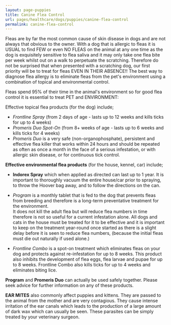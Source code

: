 ```yaml
---
layout: page-puppies
title: Canine Flea Control
url: pages/healthcare/dogs/puppies/canine-flea-control
permalink: canine-flea-control 
---
```


Fleas are by far the most common cause of skin disease in dogs and are not always that obvious to the owner. With a dog that is allergic to fleas it is USUAL to find FEW or even NO FLEAS on the animal at any one time as the dog is exquisitely sensitive to flea saliva and it may only take one flea bite per week whilst out on a walk to perpetuate the scratching. Therefore do not be surprised that when presented with a scratching dog, our first priority will be to treat for fleas EVEN IN THEIR ABSENCE!! The best way to diagnose flea allergy is to eliminate fleas from the pet's environment using a combination of topical and environmental control.  


Fleas spend 95% of their time in the animal's environment so for good flea control it is essential to treat PET and ENVIRONMENT:  


Effective topical flea products (for the dog) include;

- _Frontline Spray_ (from 2 days of age - lasts up to 12 weeks and kills ticks for up to 4 weeks)
- _Promeris Duo Spot-On_ (from 8+ weeks of age - lasts up to 6 weeks and kills ticks for 4 weeks)
- _Promeris Duo_ is a very safe (non-organophosphate), persistent and effective flea killer that works within 24 hours and should be repeated as often as once a month in the face of a serious infestation, or with allergic skin disease, or for continuous tick control.


__Effective environmental flea products__ (for the house, kennel, car) include;

- __Indorex Spray__ which when applied as directed can last up to 1 year. It is important to thoroughly vacuum the entire house/car prior to spraying, to throw the Hoover bag away, and to follow the directions on the can.
 
- _Program_ is a monthly tablet that is fed to the dog that prevents fleas from breeding and therefore is a long-term preventative treatment for the environment.  
It does not kill the adult flea but will reduce flea numbers in time therefore is not so useful for a current infestation alone. All dogs and cats in the house must be treated for it to be effective and it is important to keep on the treatment year-round once started as there is a slight delay before it is seen to reduce flea numbers, (because the initial fleas must die out naturally if used alone.)  

- _Frontline Combo_ is a spot-on treatment which eliminates fleas on your dog and protects against re-infestation for up to 8 weeks. This product also inhibits the development of flea eggs, flea larvae and pupae for up to 8 weeks. Frontline Combo also kills ticks for up to 4 weeks and eliminates biting lice.


__Program__ and __Promeris Duo__ can actually be used safely together. Please seek advice for further information on any of these products.  


__EAR MITES__ also commonly affect puppies and kittens. They are passed to the animal from the mother and are very contagious. They cause intense irritation of the ear canals which leads to the production of a large amount of dark wax which can usually be seen. These parasites can be simply treated by your veterinary surgeon.
